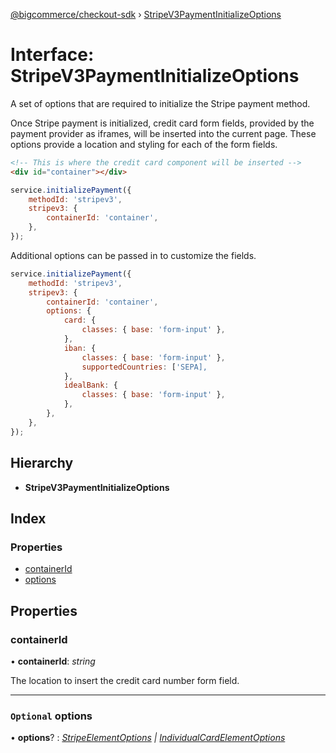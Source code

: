 [@bigcommerce/checkout-sdk](../README.md) › [StripeV3PaymentInitializeOptions](stripev3paymentinitializeoptions.md)

# Interface: StripeV3PaymentInitializeOptions

A set of options that are required to initialize the Stripe payment method.

Once Stripe payment is initialized, credit card form fields, provided by the
payment provider as iframes, will be inserted into the current page. These
options provide a location and styling for each of the form fields.

```html
<!-- This is where the credit card component will be inserted -->
<div id="container"></div>
```

```js
service.initializePayment({
    methodId: 'stripev3',
    stripev3: {
        containerId: 'container',
    },
});
```

Additional options can be passed in to customize the fields.

```js
service.initializePayment({
    methodId: 'stripev3',
    stripev3: {
        containerId: 'container',
        options: {
            card: {
                classes: { base: 'form-input' },
            },
            iban: {
                classes: { base: 'form-input' },
                supportedCountries: ['SEPA],
            },
            idealBank: {
                classes: { base: 'form-input' },
            },
        },
    },
});
```

## Hierarchy

* **StripeV3PaymentInitializeOptions**

## Index

### Properties

* [containerId](stripev3paymentinitializeoptions.md#containerid)
* [options](stripev3paymentinitializeoptions.md#optional-options)

## Properties

###  containerId

• **containerId**: *string*

The location to insert the credit card number form field.

___

### `Optional` options

• **options**? : *[StripeElementOptions](../README.md#stripeelementoptions) | [IndividualCardElementOptions](individualcardelementoptions.md)*
